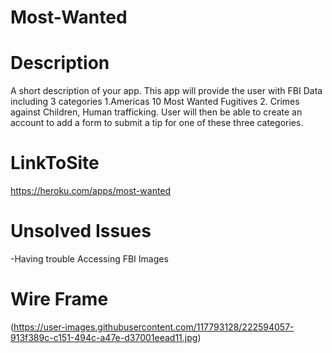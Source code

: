 # Most-Wanted

# Description
A short description of your app. This app will provide the user with  FBI Data including 3 categories 1.Americas 10 Most Wanted  Fugitives 2. Crimes against Children, Human trafficking. User will then be able to create an account to add a form to submit a tip for one of these three categories.

# LinkToSite
https://heroku.com/apps/most-wanted

# Unsolved Issues

-Having trouble Accessing FBI Images

# Wire Frame
(https://user-images.githubusercontent.com/117793128/222594057-913f389c-c151-494c-a47e-d37001eead11.jpg)
